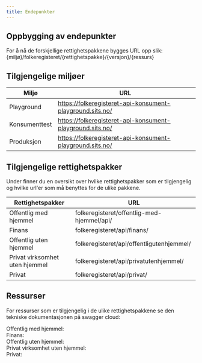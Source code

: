 ```yaml
---
title: Endepunkter
---
```


## Oppbygging av endepunkter
For å nå de forskjellige rettighetspakkene bygges URL opp slik: 
{miljø}/folkeregisteret/{rettighetspakke}/{versjon}/{ressurs}



## Tilgjengelige miljøer


| Miljø | URL | 
|----------|-----------------------------------------------------------|
|Playground| https://folkeregisteret-api-konsument-playground.sits.no/ |
|Konsumenttest| https://folkeregisteret-api-konsument-playground.sits.no/ |
|Produksjon| https://folkeregisteret-api-konsument-playground.sits.no/ |

## Tilgjengelige  rettighetspakker

Under finner du en oversikt over hvilke rettighetspakker som er tilgjengelig og hvilke url'er som må benyttes for de ulike pakkene.


| Rettighetspakker | URL | 
|----------|---------------------------------------------------------|
|Offentlig med hjemmel|folkeregisteret/offentlig-med-hjemmel/api/|
|Finans|folkeregisteret/api/finans/|
|Offentlig uten hjemmel|folkeregisteret/api/offentligutenhjemmel/|
|Privat virksomhet uten hjemmel| folkeregisteret/api/privatutenhjemmel/|
|Privat|folkeregisteret/api/privat/|

## Ressurser
For ressurser som er tilgjengelig i de ulike rettighetspakkene se den tekniske dokumentasjonen på swagger cloud: 

Offentlig med hjemmel: 
<br> Finans:
<br> Offentlig uten hjemmel: 
<br> Privat virksomhet uten hjemmel:
<br> Privat:


